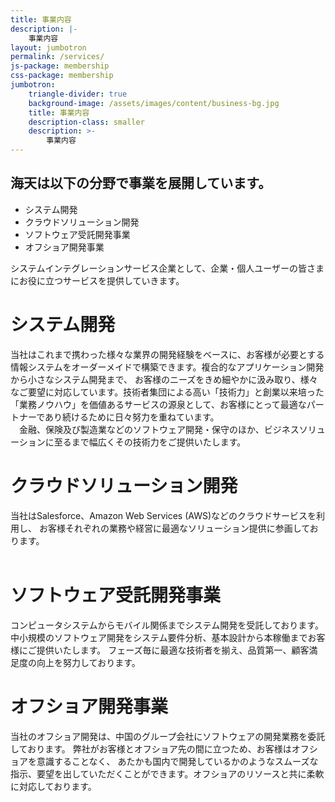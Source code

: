 ```yaml
---
title: 事業内容
description: |-
    事業内容
layout: jumbotron
permalink: /services/
js-package: membership
css-package: membership
jumbotron:
    triangle-divider: true
    background-image: /assets/images/content/business-bg.jpg
    title: 事業内容
    description-class: smaller
    description: >-
        事業内容
---
```

<div class="row padded-row testimonials" id="key-factors">
    <div class="container">
<h2>海天は以下の分野で事業を展開しています。 </h2>
<ul>
<li>システム開発</li> 
<li>クラウドソリューション開発</li>
<li>ソフトウェア受託開発事業</li>
<li>オフショア開発事業</li>
</ul>
システムインテグレーションサービス企業として、企業・個人ユーザーの皆さまにお役に立つサービスを提供していきます。
    </div>
</div>

<div class="row padded-row testimonials" id="key-factors">
    <div class="container">
<h1>システム開発</h1>
当社はこれまで携わった様々な業界の開発経験をベースに、お客様が必要とする情報システムをオーダーメイドで構築できます。複合的なアプリケーション開発から小さなシステム開発まで、 お客様のニーズをきめ細やかに汲み取り、様々なご要望に対応しています。技術者集団による高い「技術力」と創業以来培った「業務ノウハウ」を価値あるサービスの源泉として、お客様にとって最適なパートナーであり続けるために日々努力を重ねています。 <br>
　金融、保険及び製造業などのソフトウェア開発・保守のほか、ビジネスソリューションに至るまで幅広くその技術力をご提供いたします。
<br>
    </div>
</div>

<div class="row padded-row testimonials" id="key-factors">
    <div class="container">
<h1>クラウドソリューション開発</h1>
当社はSalesforce、Amazon Web Services (AWS)などのクラウドサービスを利用し、 お客様それぞれの業務や経営に最適なソリューション提供に参画しております。<br>
<br>
    </div>
</div>


<div class="row padded-row testimonials" id="key-factors">
    <div class="container">
<h1>ソフトウェア受託開発事業</h1>
コンピュータシステムからモバイル関係までシステム開発を受託しております。 中小規模のソフトウェア開発をシステム要件分析、基本設計から本稼働までお客様にご提供いたします。 フェーズ毎に最適な技術者を揃え、品質第一、顧客満足度の向上を努力しております。<br>
    </div>
</div>


<div class="row padded-row testimonials" id="key-factors">
    <div class="container">
<h1>オフショア開発事業</h1>
当社のオフショア開発は、中国のグループ会社にソフトウェアの開発業務を委託しております。 弊社がお客様とオフショア先の間に立つため、お客様はオフショアを意識することなく、 あたかも国内で開発しているかのようなスムーズな指示、要望を出していただくことができます。オフショアのリソースと共に柔軟に対応しております。<br>
    </div>
</div>
